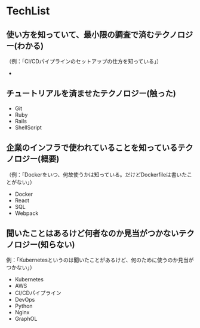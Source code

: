 # TechList

## 使い方を知っていて、最小限の調査で済むテクノロジー(わかる)
（例：「CI/CDパイプラインのセットアップの仕方を知っている」）

* 

## チュートリアルを済ませたテクノロジー(触った)

* Git
* Ruby
* Rails
* ShellScript

## 企業のインフラで使われていることを知っているテクノロジー(概要)
（例：「Dockerをいつ、何故使うかは知っている。だけどDockerfileは書いたことがない」）

* Docker
* React
* SQL
* Webpack

## 聞いたことはあるけど何者なのか見当がつかないテクノロジー(知らない)
例：「Kubernetesというのは聞いたことがあるけど、何のために使うのか見当がつかない」）

* Kubernetes
* AWS
* CI/CDパイプライン
* DevOps
* Python
* Nginx
* GraphOL




